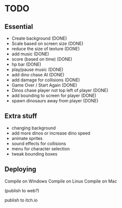 # TODO

## Essential
* Create background (DONE)
* Scale based on screen size (DONE)
* reduce the size of texture (DONE)
* add music (DONE)
* score (based on time) (DONE)
* hp bar (DONE)
* play/pause music (DONE)
* add dino chase AI (DONE)
* add damage for collisions (DONE)
* Game Over / Start Again (DONE)
* Dinos chase player not top left of player (DONE)
* add bounding to screen for player (DONE)
* spawn dinosaurs away from player (DONE)

## Extra stuff
* changing background
* add more dinos or increase dino speed
* animate sprites
* sound effects for collisions
* menu for character selection
* tweak bounding boxes

## Deploying
Compile on Windows
Compile on Linux
Compile on Mac

(publish to web?)

publish to itch.io
